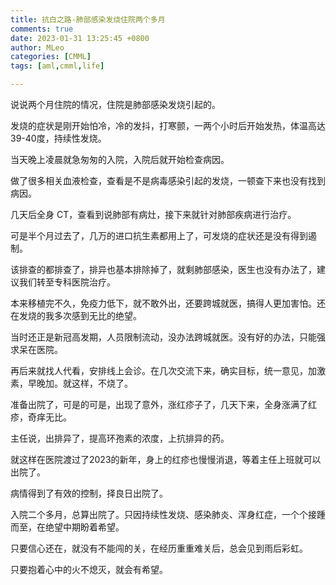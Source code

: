```yaml
---
title: 抗白之路-肺部感染发烧住院两个多月
comments: true
date: 2023-01-31 13:25:45 +0800
author: MLeo
categories: [CMML]
tags: [aml,cmml,life]

---
```


说说两个月住院的情况，住院是肺部感染发烧引起的。

发烧的症状是刚开始怕冷，冷的发抖，打寒颤，一两个小时后开始发热，体温高达39-40度，持续性发烧。

当天晚上凌晨就急匆匆的入院，入院后就开始检查病因。

做了很多相关血液检查，查看是不是病毒感染引起的发烧，一顿查下来也没有找到病因。

几天后全身 CT，查看到说肺部有病灶，接下来就针对肺部疾病进行治疗。

可是半个月过去了，几万的进口抗生素都用上了，可发烧的症状还是没有得到遏制。

该排查的都排查了，排异也基本排除掉了，就剩肺部感染，医生也没有办法了，建议我们转至专科医院治疗。

本来移植完不久，免疫力低下，就不敢外出，还要跨城就医，搞得人更加害怕。还在发烧的我多次感到无比的绝望。

当时还正是新冠高发期，人员限制流动，没办法跨城就医。没有好的办法，只能强求呆在医院。

再后来就找人代看，安排线上会诊。在几次交流下来，确实目标，统一意见，加激素，早晚加。就这样，不烧了。

准备出院了，可是的可是，出现了意外，涨红疹子了，几天下来，全身涨满了红疹，奇痒无比。

主任说，出排异了，提高环孢素的浓度，上抗排异的药。

就这样在医院渡过了2023的新年，身上的红疹也慢慢消退，等着主任上班就可以出院了。

病情得到了有效的控制，择良日出院了。

入院二个多月，总算出院了。只因持续性发烧、感染肺炎、浑身红症，一个个接踵而至，在绝望中期盼着希望。

只要信心还在，就没有不能闯的关，在经历重重难关后，总会见到雨后彩虹。

只要抱着心中的火不熄灭，就会有希望。
